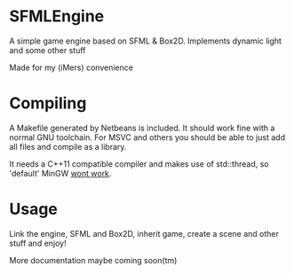 SFMLEngine
==========
A simple game engine based on SFML & Box2D.
Implements dynamic light and some other stuff

Made for my (iMers) convenience

Compiling
==========
A Makefile generated by Netbeans is included.
It should work fine with a normal GNU toolchain.
For MSVC and others you should be able to just add all files and compile as a library.

It needs a C++11 compatible compiler and makes use of std::thread, so 'default' MinGW [wont work](http://stackoverflow.com/questions/21211980/mingw-error-thread-is-not-a-member-of-std).

Usage
==========
Link the engine, SFML and Box2D, inherit game, create a scene and other stuff and enjoy!


More documentation maybe coming soon(tm)
